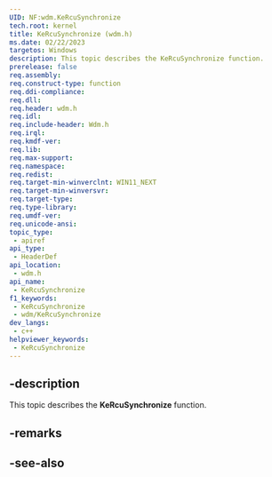 ```yaml
---
UID: NF:wdm.KeRcuSynchronize
tech.root: kernel
title: KeRcuSynchronize (wdm.h)
ms.date: 02/22/2023
targetos: Windows
description: This topic describes the KeRcuSynchronize function.
prerelease: false
req.assembly: 
req.construct-type: function
req.ddi-compliance: 
req.dll: 
req.header: wdm.h
req.idl: 
req.include-header: Wdm.h
req.irql: 
req.kmdf-ver: 
req.lib: 
req.max-support: 
req.namespace: 
req.redist: 
req.target-min-winverclnt: WIN11_NEXT
req.target-min-winversvr: 
req.target-type: 
req.type-library: 
req.umdf-ver: 
req.unicode-ansi: 
topic_type:
 - apiref
api_type:
 - HeaderDef
api_location:
 - wdm.h
api_name:
 - KeRcuSynchronize
f1_keywords:
 - KeRcuSynchronize
 - wdm/KeRcuSynchronize
dev_langs:
 - c++
helpviewer_keywords:
 - KeRcuSynchronize
---
```


## -description

This topic describes the **KeRcuSynchronize** function.

## -remarks

## -see-also
